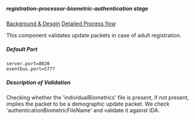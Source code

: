 ##### registration-processor-biometric-authentication stage

[Background & Desgin](https://github.com/mosip/mosip/wiki/Registration-Processor)
[Detailed Process flow](https://github.com/mosip/mosip/blob/master/docs/requirements/FinalProcessFlows/MOSIP_Process%20Flow%201.19%20Reg%20Processor.pdf)

This component validates update packets in case of adult registration.

##### Default Port
```
server.port=8020
eventbus.port=5777
```
##### Description of Validation

Checking whether the 'individualBiometrics' file is present, if not present, implies the packet to be a demographic update packet. We check 'authenticationBiometricFileName' and validate it against IDA.

